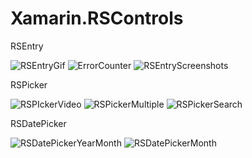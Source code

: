 # Xamarin.RSControls

RSEntry 

![RSEntryGif](https://user-images.githubusercontent.com/50323773/214627247-7a8b6c95-0269-4972-b529-4c5d8683783f.gif)
![ErrorCounter](https://user-images.githubusercontent.com/50323773/214630413-a16ac8d1-593e-49be-bbfd-36b99b5906e9.gif)
![RSEntryScreenshots](https://user-images.githubusercontent.com/50323773/214616459-c4b361b4-04a9-415a-b0b4-72e6d0689b95.jpg)

RSPicker 

![RSPIckerVideo](https://user-images.githubusercontent.com/50323773/214634619-b408c8ab-d999-468d-abee-52e685f89bc0.gif)
![RSPickerMultiple](https://user-images.githubusercontent.com/50323773/214636836-a6baeedf-15d9-4431-851c-32f6883fa470.gif)
![RSPickerSearch](https://user-images.githubusercontent.com/50323773/214838423-18aae527-62f9-4bff-8411-693d7a163eb2.gif)

RSDatePicker

![RSDatePickerYearMonth](https://user-images.githubusercontent.com/50323773/214847357-ddf5a937-1f69-47c6-b75d-4da97bd8e9b8.gif)
![RSDatePickerMonth](https://user-images.githubusercontent.com/50323773/214847600-67f6f0aa-fbc3-4c7e-be3b-1804950d756a.gif)
